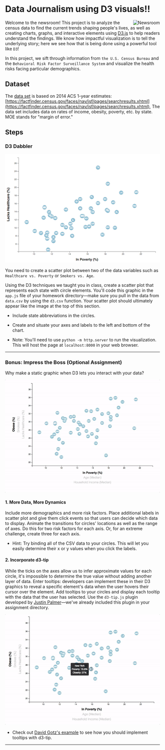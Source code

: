 # Data Journalism using D3 visuals!!

<p>
  
  <img align="right" src="https://media.giphy.com/media/v2xIous7mnEYg/giphy.gif" alt="Newsroom" style="width:100, float:'right'"/>
  
Welcome to the newsroom! This project is to analyze the census data to find the current trends shaping people's lives, as well as creating charts, graphs, and interactive elements using [D3.js](https://d3js.org/) to help readers understand the findings. We know how impactful visualization is to tell the underlying story; here we see how that is being done using a powerful tool like `D3`!

In this project, we sift through information from `the U.S. Census Bureau` and the `Behavioral Risk Factor Surveillance System` and visualize the health risks facing particular demographics.
 

</p>


## Dataset

The [data set](assets/data/data.csv) is based on 2014 ACS 1-year estimates: [https://factfinder.census.gov/faces/nav/jsf/pages/searchresults.xhtml](https://factfinder.census.gov/faces/nav/jsf/pages/searchresults.xhtml), The data set includes data on rates of income, obesity, poverty, etc. by state. MOE stands for "margin of error."


## Steps

### D3 Dabbler

![4-scatter](Images/4-scatter.jpg)

You need to create a scatter plot between two of the data variables such as `Healthcare vs. Poverty` or `Smokers vs. Age`.

Using the D3 techniques we taught you in class, create a scatter plot that represents each state with circle elements. You'll code this graphic in the `app.js` file of your homework directory—make sure you pull in the data from `data.csv` by using the `d3.csv` function. Your scatter plot should ultimately appear like the image at the top of this section.

* Include state abbreviations in the circles.

* Create and situate your axes and labels to the left and bottom of the chart.

* Note: You'll need to use `python -m http.server` to run the visualization. This will host the page at `localhost:8000` in your web browser.

- - -

### Bonus: Impress the Boss (Optional Assignment)

Why make a static graphic when D3 lets you interact with your data?

![7-animated-scatter](Images/7-animated-scatter.gif)

#### 1. More Data, More Dynamics

Include more demographics and more risk factors. Place additional labels in scatter plot and give them click events so that users can decide which data to display. Animate the transitions for circles' locations as well as the range of axes. Do this for two risk factors for each axis. Or, for an extreme challenge, create three for each axis.

* Hint: Try binding all of the CSV data to your circles. This will let you easily determine their x or y values when you click the labels.

#### 2. Incorporate d3-tip

While the ticks on the axes allow us to infer approximate values for each circle, it's impossible to determine the true value without adding another layer of data. Enter tooltips: developers can implement these in their D3 graphics to reveal a specific element's data when the user hovers their cursor over the element. Add tooltips to your circles and display each tooltip with the data that the user has selected. Use the `d3-tip.js` plugin developed by [Justin Palmer](https://github.com/Caged)—we've already included this plugin in your assignment directory.

![8-tooltip](Images/8-tooltip.gif)

* Check out [David Gotz's example](https://bl.ocks.org/davegotz/bd54b56723c154d25eedde6504d30ad7) to see how you should implement tooltips with d3-tip.

- - -

